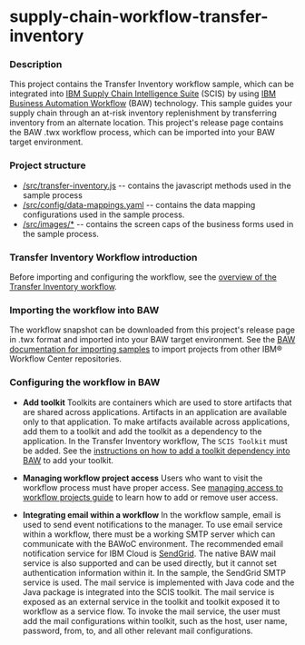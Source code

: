 # supply-chain-workflow-transfer-inventory

### Description

This project contains the Transfer Inventory workflow sample, which can be integrated into [IBM Supply Chain Intelligence Suite](https://www.supply-chain.ibm.com/launch/) (SCIS) by using [IBM Business Automation Workflow](https://www.ibm.com/docs/en/baw) (BAW) technology. This sample guides your supply chain through an at-risk inventory replenishment by transferring inventory from an alternate location. This project's release page contains the BAW .twx workflow process, which can be imported into your BAW target environment.

### Project structure

- [/src/transfer-inventory.js](src/transfer-inventory.js) -- contains the javascript methods used in the sample process
- [/src/config/data-mappings.yaml](src/config/data-mappings.yaml) -- contains the data mapping configurations used in the sample process.
- [/src/images/*](src/images/*) -- contains the screen caps of the business forms used in the sample process.


### Transfer Inventory Workflow introduction

Before importing and configuring the workflow, see the [overview of the Transfer Inventory workflow](./tutorial.md).

### Importing the workflow into BAW

The workflow snapshot can be downloaded from this project's release page in .twx format and imported into your BAW target environment. See the [BAW documentation for importing samples](https://www.ibm.com/docs/en/baw/20.x?topic=projects-importing-exporting) to import projects from other IBM® Workflow Center repositories.


### Configuring the workflow in BAW
- **Add toolkit**
Toolkits are containers which are used to store artifacts that are shared across applications. Artifacts in an application are available only to that application. To make artifacts available across applications, add them to a toolkit and add the toolkit as a dependency to the application. 
In the Transfer Inventory workflow, The `SCIS Toolkit` must be added. See the [instructions on how to add a toolkit dependency into BAW](https://www.ibm.com/docs/en/baw/20.x?topic=mp-creating-changing-deleting-toolkit-dependency-in-designer-view) to add your toolkit.


- **Managing workflow project access**
Users who want to visit the workflow process must have proper access. See [managing access to workflow projects guide](https://www.ibm.com/docs/en/baw/19.x?topic=repository-managing-access-workflow-projects) to learn how to add or remove user access.


- **Integrating email within a workflow**
In the workflow sample, email is used to send event notifications to the manager. To use email service within a workflow, there must be a working SMTP server which can communicate with the BAWoC environment. The recommended email notification service for IBM Cloud is [SendGrid](https://sendgrid.com). The native BAW mail service is also supported and can be used directly, but it cannot set authentication information within it. 
In the sample, the SendGrid SMTP service is used. The mail service is implemented with Java code and the Java package is integrated into the SCIS toolkit. The mail service is exposed as an external service in the toolkit and toolkit exposed it to workflow as a service flow. To invoke the mail service, the user must add the mail configurations within toolkit, such as the host, user name, password, from, to, and all other relevant mail configurations.
